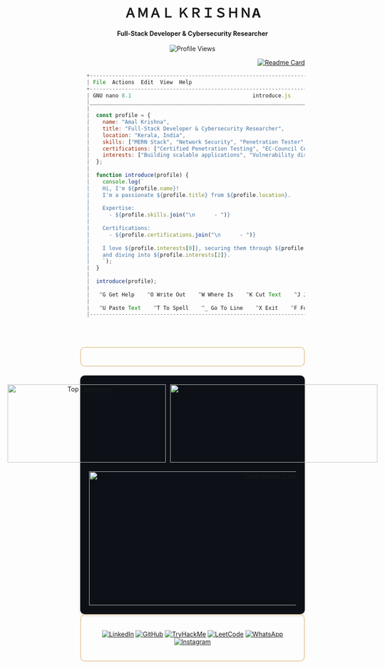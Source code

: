 <h1 align="center">
  ＡＭＡＬ ＫＲＩＳＨＮA
</h1>
<p align="center">
  <b>Full-Stack Developer & Cybersecurity Researcher</b><br><br>
  <img src="https://komarev.com/ghpvc/?username=C00LPIXER&color=000000" alt="Profile Views">
</p>
<!-- <div align="right">
    <a href="#"><img src="https://github-stats-alpha.vercel.app/api?username=C00LPIXER&cc=000&tc=fff&ic=fff&bc=000" alt="Example" width="355" height="175" style="margin-right: 10px;" /></a>
</div> -->
<div align="right">

   [![Readme Card](https://github-readme-stats.vercel.app/api/pin/?username=C00LPIXER&repo=aperture)](https://github.com/C00lPIXER/aperture)
</div>
  
```javascript
  +------------------------------------------------------------------------------------------------------------------------+
  | File  Actions  Edit  View  Help                                                                                        |
  +------------------------------------------------------------------------------------------------------------------------+
  | GNU nano 8.1                                      introduce.js                                                         |
  |________________________________________________________________________________________________________________________|
  |                                                                                                                        |
  |  const profile = {                                                                                                     |
  |    name: "Amal Krishna",                                                                                               |
  |    title: "Full-Stack Developer & Cybersecurity Researcher",                                                           |
  |    location: "Kerala, India",                                                                                          |
  |    skills: ["MERN Stack", "Network Security", "Penetration Tester", "Bug Hunting", "Secure Coding"],                   |
  |    certifications: ["Certified Penetration Testing", "EC-Council Certified SOC Analyst"],                              |
  |    interests: ["Building scalable applications", "Vulnerability discovery", "Offensive Security"]                      |
  |  };                                                                                                                    |
  |                                                                                                                        |
  |  function introduce(profile) {                                                                                         |
  |    console.log(`                                                                                                       |
  |    Hi, I'm ${profile.name}!                                                                                            |
  |    I'm a passionate ${profile.title} from ${profile.location}.                                                         |
  |                                                                                                                        |
  |    Expertise:                                                                                                          |
  |      - ${profile.skills.join("\n      - ")}                                                                            |
  |                                                                                                                        |
  |    Certifications:                                                                                                     |
  |      - ${profile.certifications.join("\n      - ")}                                                                    |
  |                                                                                                                        |
  |    I love ${profile.interests[0]}, securing them through ${profile.interests[1]},                                      |
  |    and diving into ${profile.interests[2]}.                                                                            |
  |    `);                                                                                                                 |
  |  }                                                                                                                     |
  |                                                                                                                        |
  |  introduce(profile);                                                                                                   |
  |                                                                                                                        |
  |   ^G Get Help    ^O Write Out    ^W Where Is    ^K Cut Text    ^J Justify    ^C Cancel  ^R Read File  ^Y Prev Page     |
  |                                                                                                                        |
  |   ^U Paste Text    ^T To Spell    ^_ Go To Line    ^X Exit    ^F Forward    ^B Back  ^I Insert File  ^W Where Is       |
  |------------------------------------------------------------------------------------------------------------------------|
```
<br>
<br>
<br>
<!-- Skills -->
<div style="border: 2px solid #E7CFAA; border-radius: 10px; padding: 20px; margin-bottom: 20px;">
  <div align="left" style="display: flex; flex-wrap: wrap; justify-content: center; gap: 10px;">
  </div>
</div>

<!--
<div align="center">

![trophy](https://github-profile-trophy.vercel.app/?username=C00LPIXER&theme=dracula&no-bg=true&margin-w=15&margin-h=15)
</div>
-->

<div align="center" style="display: flex; flex-direction: column; justify-content: center; align-items: center; background-color: #0D1117; padding: 20px; border-radius: 10px; box-shadow: 0 4px 6px rgba(0, 0, 0, 0.1);">
  <div style="display: flex; justify-content: center; align-items: center; margin-bottom: 20px;">
    <img src="https://github-readme-stats.vercel.app/api?username=C00LPIXER&rank_icon=github&hide_border=true&theme=transparent&text_color=ffffff" alt="Top Languages" width="355" height="175" style="margin-right: 10px;" />
    <img src="https://github-readme-streak-stats.herokuapp.com/?user=C00LPIXER&stroke=ffffff&background=0000&ring=ffffff&fire=ffffff&currStreakNum=ffffff&currStreakLabel=ffffff&sideNums=ffffff&sideLabels=ffffff&dates=ffffff&hide_border=true" width="465" height="175" />
  </div>
  <img src="https://github-readme-activity-graph.vercel.app/graph?username=C00LPIXER&bg_color=0000&color=ffffff&line=ffffff&point=ffffff&area=true&hide_border=true" width="850" height="300" alt="Contribution Constellation"/>
</div>
</div>

<div style="border: 2px solid #E7CFAA; border-radius: 10px; padding: 20px; margin-bottom: 20px;">
  
<p align="center">
  <a href="https://www.linkedin.com/in/amalkrishanp"><img src="https://img.shields.io/badge/-LinkedIn-333?style=flat&logo=linkedin" alt="LinkedIn"></a>
  <a href="https://github.com/C00LPIXER"><img src="https://img.shields.io/badge/-GitHub-333?style=flat&logo=github" alt="GitHub"></a>
  <a href="https://tryhackme.com/p/C00LPIXER"><img src="https://img.shields.io/badge/-TryHackMe-333?style=flat&logo=tryhackme" alt="TryHackMe"></a>
  <a href="https://leetcode.com/C00LPIXER"><img src="https://img.shields.io/badge/-LeetCode-333?style=flat&logo=leetcode" alt="LeetCode"></a>
  <a href="https://wa.me/<your-phone-number>"><img src="https://img.shields.io/badge/-WhatsApp-333?style=flat&logo=whatsapp" alt="WhatsApp"></a>
  <a href="https://instagram.com/<your-instagram-username>"><img src="https://img.shields.io/badge/-Instagram-333?style=flat&logo=instagram" alt="Instagram"></a>
</p>
